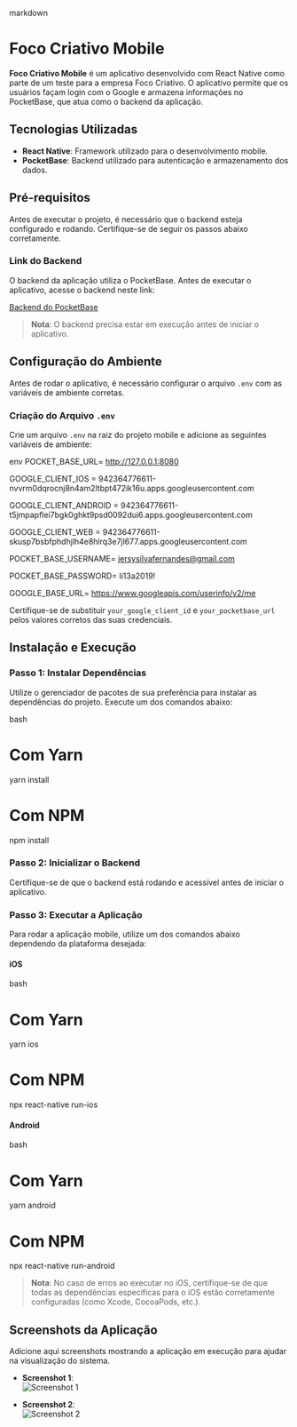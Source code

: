 markdown

# Foco Criativo Mobile

**Foco Criativo Mobile** é um aplicativo desenvolvido com React Native como parte de um teste para a empresa Foco Criativo. O aplicativo permite que os usuários façam login com o Google e armazena informações no PocketBase, que atua como o backend da aplicação.

## Tecnologias Utilizadas

- **React Native**: Framework utilizado para o desenvolvimento mobile.
- **PocketBase**: Backend utilizado para autenticação e armazenamento dos dados.

## Pré-requisitos

Antes de executar o projeto, é necessário que o backend esteja configurado e rodando. Certifique-se de seguir os passos abaixo corretamente.

### Link do Backend

O backend da aplicação utiliza o PocketBase. Antes de executar o aplicativo, acesse o backend neste link:

[Backend do PocketBase](#) <!-- Insira o link real aqui -->

> **Nota**: O backend precisa estar em execução antes de iniciar o aplicativo.

## Configuração do Ambiente

Antes de rodar o aplicativo, é necessário configurar o arquivo `.env` com as variáveis de ambiente corretas.

### Criação do Arquivo `.env`

Crie um arquivo `.env` na raiz do projeto mobile e adicione as seguintes variáveis de ambiente:

env
POCKET_BASE_URL= http://127.0.0.1:8080

GOOGLE_CLIENT_IOS = 942364776611-nvvrm0dqrocnj8n4am2ltbpt472ik16u.apps.googleusercontent.com

GOOGLE_CLIENT_ANDROID = 942364776611-t5jmpapflei7bgk0ghkt9psd0092dui6.apps.googleusercontent.com

GOOGLE_CLIENT_WEB = 942364776611-skusp7bsbfphdhjlh4e8hlrq3e7jl677.apps.googleusercontent.com

POCKET_BASE_USERNAME= jersysilvafernandes@gmail.com

POCKET_BASE_PASSWORD= Ii13a2019!

GOOGLE_BASE_URL= https://www.googleapis.com/userinfo/v2/me

Certifique-se de substituir `your_google_client_id` e `your_pocketbase_url` pelos valores corretos das suas credenciais.

## Instalação e Execução

### Passo 1: Instalar Dependências

Utilize o gerenciador de pacotes de sua preferência para instalar as dependências do projeto. Execute um dos comandos abaixo:

bash

# Com Yarn

yarn install

# Com NPM

npm install

### Passo 2: Inicializar o Backend

Certifique-se de que o backend está rodando e acessível antes de iniciar o aplicativo.

### Passo 3: Executar a Aplicação

Para rodar a aplicação mobile, utilize um dos comandos abaixo dependendo da plataforma desejada:

#### iOS

bash

# Com Yarn

yarn ios

# Com NPM

npx react-native run-ios

#### Android

bash

# Com Yarn

yarn android

# Com NPM

npx react-native run-android

> **Nota**: No caso de erros ao executar no iOS, certifique-se de que todas as dependências específicas para o iOS estão corretamente configuradas (como Xcode, CocoaPods, etc.).

## Screenshots da Aplicação

Adicione aqui screenshots mostrando a aplicação em execução para ajudar na visualização do sistema.

- **Screenshot 1**:  
  ![Screenshot 1](path_to_screenshot_1) <!-- Insira o caminho da imagem -->

- **Screenshot 2**:  
  ![Screenshot 2](path_to_screenshot_2) <!-- Insira o caminho da imagem -->
